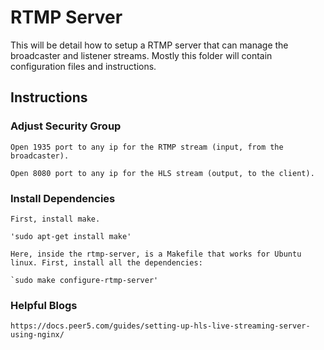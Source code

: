 
# RTMP Server

This will be detail how to setup a RTMP server that can manage the broadcaster and listener streams. Mostly this folder will contain configuration files and instructions.


## Instructions

### Adjust Security Group

	Open 1935 port to any ip for the RTMP stream (input, from the broadcaster).

	Open 8080 port to any ip for the HLS stream (output, to the client).

### Install Dependencies

	First, install make.

	'sudo apt-get install make'

	Here, inside the rtmp-server, is a Makefile that works for Ubuntu linux. First, install all the dependencies:

	`sudo make configure-rtmp-server'


### Helpful Blogs

	https://docs.peer5.com/guides/setting-up-hls-live-streaming-server-using-nginx/